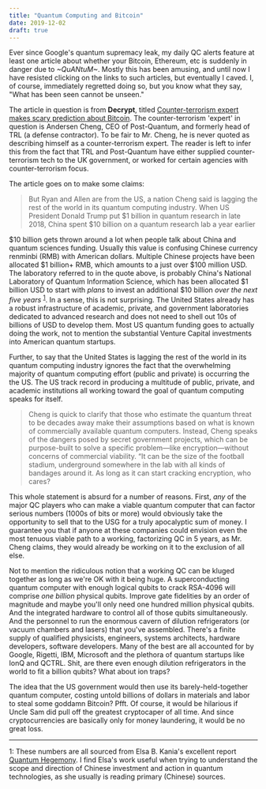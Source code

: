 ```yaml
---
title: "Quantum Computing and Bitcoin"
date: 2019-12-02
draft: true
---
```


Ever since Google's quantum supremacy leak, my daily QC alerts feature at least one article about whether your Bitcoin, Ethereum, etc is suddenly in danger due to _~*QuANtuM*~_. Mostly this has been amusing, and until now I have resisted clicking on the links to such articles, but eventually I caved. I, of course, immediately regretted doing so, but you know what they say, "What has been seen cannot be unseen."

The article in question is from __Decrypt__, titled <a href="https://decrypt.co/12593/counter-terrorism-expert-makes-scary-prediction-about-bitcoin">Counter-terrorism expert makes scary prediction about Bitcoin</a>. The counter-terrorism 'expert' in question is Andersen Cheng, CEO of Post-Quantum, and formerly head of TRL (a defense contractor). To be fair to Mr. Cheng, he is never quoted as describing himself as a counter-terrorism expert. The reader is left to infer this from the fact that TRL and Post-Quantum have either supplied counter-terrorism tech to the UK government, or worked for certain agencies with counter-terrorism focus.

The article goes on to make some claims:

>But Ryan and Allen are from the US, a nation Cheng said is lagging the rest of the world in its quantum computing industry. When US President Donald Trump put $1 billion in quantum research in late 2018, China spent $10 billion on a quantum research lab a year earlier

$10 billion gets thrown around a lot when people talk about China and quantum sciences funding. Usually this value is confusing Chinese currency renminbi (RMB) with American dollars. Multiple Chinese projects have been allocated $1 billion+ RMB, which amounts to a just over $100 million USD. The laboratory referred to in the quote above, is probably China's National Laboratory of Quantum Information Science, which has been allocated $1 billion USD to start with _plans_ to invest an additional $10 billion _over the next five years_ <sup>[1](#footnote1)</sup>. In a sense, this is not surprising. The United States already has a robust infrastructure of academic, private, and government laboratories dedicated to advanced research and does not need to shell out 10s of billions of USD to develop them. Most US quantum funding goes to actually doing the work, not to mention the substantial Venture Capital investments into American quantum startups.

Further, to say that the United States is lagging the rest of the world in its quantum computing industry ignores the fact that the overwhelming majority of quantum computing effort (public and private) is occurring the the US. The US track record in producing a multitude of public, private, and academic institutions all working toward the goal of quantum computing speaks for itself.

>Cheng is quick to clarify that those who estimate the quantum threat to be decades away make their assumptions based on what is known of commercially available quantum computers. Instead, Cheng speaks of the dangers posed by secret government projects, which can be purpose-built to solve a specific problem—like encryption—without concerns of commercial viability. “It can be the size of the football stadium, underground somewhere in the lab with all kinds of bandages around it. As long as it can start cracking encryption, who cares?

This whole statement is absurd for a number of reasons. First, _any_ of the major QC players who can make a viable quantum computer that can factor serious numbers (1000s of bits or more) would obviously take the opportunity to sell that to the USG for a truly apocalyptic sum of money. I guarantee you that if anyone at these companies could envision even the most tenuous viable path to a working, factorizing QC in 5 years, as Mr. Cheng claims, they would already be working on it to the exclusion of all else.

Not to mention the ridiculous notion that a working QC can be kluged together as long as we're OK with it being huge. A superconducting quantum computer with enough logical qubits to crack RSA-4096 will comprise _one billion_ physical qubits. Improve gate fidelities by an order of magnitude and maybe you'll only need one hundred million physical qubits. And the integrated hardware to control all of those qubits simultaneously. And the personnel to run the enormous cavern of dilution refrigerators (or vacuum chambers and lasers) that you've assembled. There's a finite supply of qualified physicists, engineers, systems architects, hardware developers, software developers. Many of the best are all accounted for by Google, Rigetti, IBM, Microsoft and the plethora of quantum startups like IonQ and QCTRL. Shit, are there even enough dilution refrigerators in the world to fit a billion qubits? What about ion traps?

The idea that the US government would then use its barely-held-together quantum computer, costing untold billions of dollars in materials and labor to steal some goddamn Bitcoin? Pfft. Of course, it would be hilarious if Uncle Sam did pull off the greatest cryptocaper of all time. And since cryptocurrencies are basically only for money laundering, it would be no great loss.





---------------------------------
<a name="footnote1">1</a>: These numbers are all sourced from Elsa B. Kania's excellent report <a href="https://www.cnas.org/publications/reports/quantum-hegemony">Quantum Hegemony</a>. I find Elsa's work useful when trying to understand the scope and direction of Chinese investment and action in quantum technologies, as she usually is reading primary (Chinese) sources.
